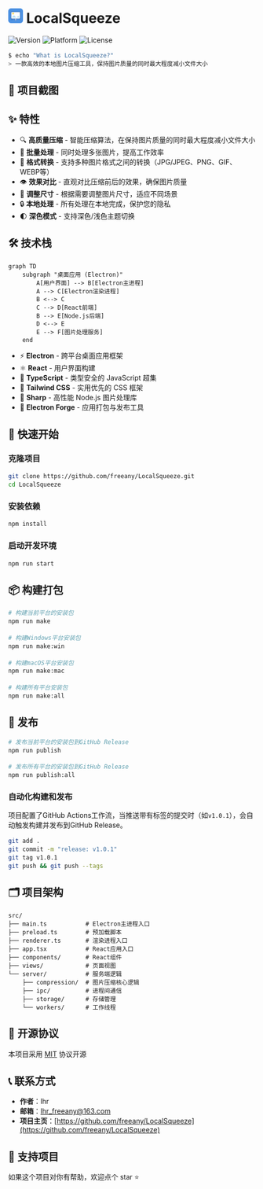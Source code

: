 # <img src="./src/assets/icon.svg" width="30" /> LocalSqueeze

![Version](https://img.shields.io/badge/version-1.0.2-blue?style=for-the-badge&logo=electron&logoColor=white)
![Platform](https://img.shields.io/badge/platform-Windows%20%7C%20macOS%20%7C%20Linux-lightgrey?style=for-the-badge&logo=windows&logoColor=white)
![License](https://img.shields.io/badge/license-MIT-green?style=for-the-badge&logo=license&logoColor=white)

```bash
$ echo "What is LocalSqueeze?"
> 一款高效的本地图片压缩工具，保持图片质量的同时最大程度减小文件大小
```

## 📸 项目截图




## ✨ 特性

- 🔍 **高质量压缩** - 智能压缩算法，在保持图片质量的同时最大程度减小文件大小
- 🚀 **批量处理** - 同时处理多张图片，提高工作效率
- 🔄 **格式转换** - 支持多种图片格式之间的转换（JPG/JPEG、PNG、GIF、WEBP等）
- 👁️ **效果对比** - 直观对比压缩前后的效果，确保图片质量
- 📏 **调整尺寸** - 根据需要调整图片尺寸，适应不同场景
- 🔒 **本地处理** - 所有处理在本地完成，保护您的隐私
- 🌓 **深色模式** - 支持深色/浅色主题切换

## 🛠️ 技术栈

```mermaid
graph TD
    subgraph "桌面应用 (Electron)"
        A[用户界面] --> B[Electron主进程]
        A --> C[Electron渲染进程]
        B <--> C
        C --> D[React前端]
        B --> E[Node.js后端]
        D <--> E
        E --> F[图片处理服务]
    end
```

- ⚡ **Electron** - 跨平台桌面应用框架
- ⚛️ **React** - 用户界面构建
- 📘 **TypeScript** - 类型安全的 JavaScript 超集
- 🎨 **Tailwind CSS** - 实用优先的 CSS 框架
- 🔪 **Sharp** - 高性能 Node.js 图片处理库
- 🔨 **Electron Forge** - 应用打包与发布工具

## 🚀 快速开始

### 克隆项目

```bash
git clone https://github.com/freeany/LocalSqueeze.git
cd LocalSqueeze
```

### 安装依赖

```bash
npm install
```

### 启动开发环境

```bash
npm run start
```

## 📦 构建打包

```bash
# 构建当前平台的安装包
npm run make

# 构建Windows平台安装包
npm run make:win

# 构建macOS平台安装包
npm run make:mac

# 构建所有平台安装包
npm run make:all
```

## 🚢 发布

```bash
# 发布当前平台的安装包到GitHub Release
npm run publish

# 发布所有平台的安装包到GitHub Release
npm run publish:all
```

### 自动化构建和发布

项目配置了GitHub Actions工作流，当推送带有标签的提交时（如`v1.0.1`），会自动触发构建并发布到GitHub Release。

```bash
git add .
git commit -m "release: v1.0.1"
git tag v1.0.1
git push && git push --tags
```

## 🗂️ 项目架构

```
src/
├── main.ts           # Electron主进程入口
├── preload.ts        # 预加载脚本
├── renderer.ts       # 渲染进程入口
├── app.tsx           # React应用入口
├── components/       # React组件
├── views/            # 页面视图
└── server/           # 服务端逻辑
    ├── compression/  # 图片压缩核心逻辑
    ├── ipc/          # 进程间通信
    ├── storage/      # 存储管理
    └── workers/      # 工作线程
```

## 📝 开源协议

本项目采用 [MIT](./LICENSE) 协议开源

## 📞 联系方式

- **作者**：lhr
- **邮箱**：lhr_freeany@163.com
- **项目主页**：[https://github.com/freeany/LocalSqueeze](https://github.com/freeany/LocalSqueeze)

## 🌟 支持项目

如果这个项目对你有帮助，欢迎点个 star ⭐️